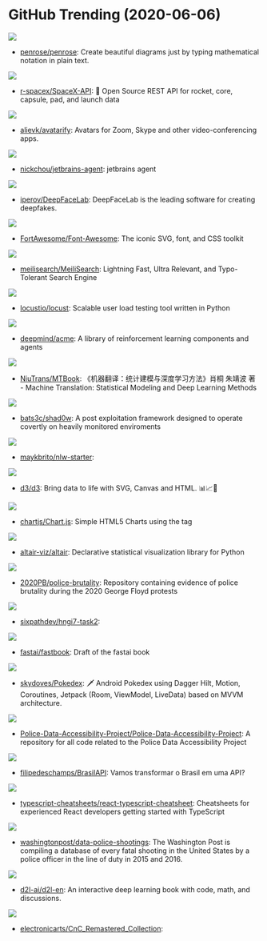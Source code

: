 # GitHub Trending (2020-06-06)

![](https://img.shields.io/badge/Haskell-New%20364-green?style=flat-square&logo=appveyor)
- [penrose/penrose](https://github.com/penrose/penrose): Create beautiful diagrams just by typing mathematical notation in plain text.

![](https://img.shields.io/badge/JavaScript-New%20322-green?style=flat-square&logo=appveyor)
- [r-spacex/SpaceX-API](https://github.com/r-spacex/SpaceX-API): 🚀 Open Source REST API for rocket, core, capsule, pad, and launch data

![](https://img.shields.io/badge/Python-New%20108-green?style=flat-square&logo=appveyor)
- [alievk/avatarify](https://github.com/alievk/avatarify): Avatars for Zoom, Skype and other video-conferencing apps.

![](https://img.shields.io/badge/none-New%20162-green?style=flat-square&logo=appveyor)
- [nickchou/jetbrains-agent](https://github.com/nickchou/jetbrains-agent): jetbrains agent

![](https://img.shields.io/badge/Python-New%20320-green?style=flat-square&logo=appveyor)
- [iperov/DeepFaceLab](https://github.com/iperov/DeepFaceLab): DeepFaceLab is the leading software for creating deepfakes.

![](https://img.shields.io/badge/JavaScript-New%2057-green?style=flat-square&logo=appveyor)
- [FortAwesome/Font-Awesome](https://github.com/FortAwesome/Font-Awesome): The iconic SVG, font, and CSS toolkit

![](https://img.shields.io/badge/Rust-New%2084-green?style=flat-square&logo=appveyor)
- [meilisearch/MeiliSearch](https://github.com/meilisearch/MeiliSearch): Lightning Fast, Ultra Relevant, and Typo-Tolerant Search Engine

![](https://img.shields.io/badge/Python-New%2030-green?style=flat-square&logo=appveyor)
- [locustio/locust](https://github.com/locustio/locust): Scalable user load testing tool written in Python

![](https://img.shields.io/badge/Python-New%20220-green?style=flat-square&logo=appveyor)
- [deepmind/acme](https://github.com/deepmind/acme): A library of reinforcement learning components and agents

![](https://img.shields.io/badge/TeX-New%20102-green?style=flat-square&logo=appveyor)
- [NiuTrans/MTBook](https://github.com/NiuTrans/MTBook): 《机器翻译：统计建模与深度学习方法》肖桐 朱靖波 著 - Machine Translation: Statistical Modeling and Deep Learning Methods

![](https://img.shields.io/badge/C-New%2097-green?style=flat-square&logo=appveyor)
- [bats3c/shad0w](https://github.com/bats3c/shad0w): A post exploitation framework designed to operate covertly on heavily monitored enviroments

![](https://img.shields.io/badge/JavaScript-New%2019-green?style=flat-square&logo=appveyor)
- [maykbrito/nlw-starter](https://github.com/maykbrito/nlw-starter): 

![](https://img.shields.io/badge/JavaScript-New%2040-green?style=flat-square&logo=appveyor)
- [d3/d3](https://github.com/d3/d3): Bring data to life with SVG, Canvas and HTML. 📊📈🎉

![](https://img.shields.io/badge/JavaScript-New%2038-green?style=flat-square&logo=appveyor)
- [chartjs/Chart.js](https://github.com/chartjs/Chart.js): Simple HTML5 Charts using the <canvas> tag

![](https://img.shields.io/badge/Python-New%2099-green?style=flat-square&logo=appveyor)
- [altair-viz/altair](https://github.com/altair-viz/altair): Declarative statistical visualization library for Python

![](https://img.shields.io/badge/Go-New%20190-green?style=flat-square&logo=appveyor)
- [2020PB/police-brutality](https://github.com/2020PB/police-brutality): Repository containing evidence of police brutality during the 2020 George Floyd protests

![](https://img.shields.io/badge/JavaScript-New%208-green?style=flat-square&logo=appveyor)
- [sixpathdev/hngi7-task2](https://github.com/sixpathdev/hngi7-task2): 

![](https://img.shields.io/badge/Jupyter%20Notebook-New%2034-green?style=flat-square&logo=appveyor)
- [fastai/fastbook](https://github.com/fastai/fastbook): Draft of the fastai book

![](https://img.shields.io/badge/Kotlin-New%20126-green?style=flat-square&logo=appveyor)
- [skydoves/Pokedex](https://github.com/skydoves/Pokedex): 🗡️ Android Pokedex using Dagger Hilt, Motion, Coroutines, Jetpack (Room, ViewModel, LiveData) based on MVVM architecture.

![](https://img.shields.io/badge/Python-New%20118-green?style=flat-square&logo=appveyor)
- [Police-Data-Accessibility-Project/Police-Data-Accessibility-Project](https://github.com/Police-Data-Accessibility-Project/Police-Data-Accessibility-Project): A repository for all code related to the Police Data Accessibility Project

![](https://img.shields.io/badge/JavaScript-New%2073-green?style=flat-square&logo=appveyor)
- [filipedeschamps/BrasilAPI](https://github.com/filipedeschamps/BrasilAPI): Vamos transformar o Brasil em uma API?

![](https://img.shields.io/badge/JavaScript-New%20117-green?style=flat-square&logo=appveyor)
- [typescript-cheatsheets/react-typescript-cheatsheet](https://github.com/typescript-cheatsheets/react-typescript-cheatsheet): Cheatsheets for experienced React developers getting started with TypeScript

![](https://img.shields.io/badge/none-New%2015-green?style=flat-square&logo=appveyor)
- [washingtonpost/data-police-shootings](https://github.com/washingtonpost/data-police-shootings): The Washington Post is compiling a database of every fatal shooting in the United States by a police officer in the line of duty in 2015 and 2016.

![](https://img.shields.io/badge/Python-New%20126-green?style=flat-square&logo=appveyor)
- [d2l-ai/d2l-en](https://github.com/d2l-ai/d2l-en): An interactive deep learning book with code, math, and discussions.

![](https://img.shields.io/badge/C%2B%2B-New%201-green?style=flat-square&logo=appveyor)
- [electronicarts/CnC_Remastered_Collection](https://github.com/electronicarts/CnC_Remastered_Collection): 

